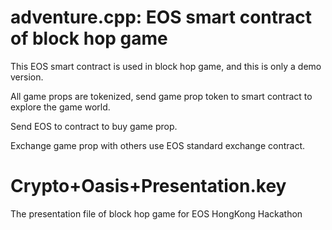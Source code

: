# adventure.cpp: EOS smart contract of block hop game

This EOS smart contract is used in block hop game, and this is only a demo version.

All game props are tokenized, send game prop token to smart contract to explore the game world.

Send EOS to contract to buy game prop.

Exchange game prop with others use EOS standard exchange contract.

# Crypto+Oasis+Presentation.key

The presentation file of block hop game for EOS HongKong Hackathon
